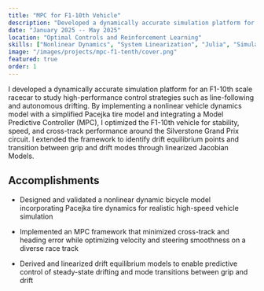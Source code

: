 ```yaml
---
title: "MPC for F1-10th Vehicle"
description: "Developed a dynamically accurate simulation platform for an F1-10th scale racecar to study high-performance control strategies such as line-following and autonomous drifting."
date: "January 2025 -- May 2025"
location: "Optimal Controls and Reinforcement Learning"
skills: ["Nonlinear Dynamics", "System Linearization", "Julia", "Simulation"]
image: "/images/projects/mpc-f1-tenth/cover.png"
featured: true
order: 1
---
```


I developed a dynamically accurate simulation platform for an F1-10th scale racecar to study high-performance control strategies such as line-following and autonomous drifting. By implementing a nonlinear vehicle dynamics model with a simplified Pacejka tire model and integrating a Model Predictive Controller (MPC), I optimized the F1-10th vehicle for stability, speed, and cross-track performance around the Silverstone Grand Prix circuit. I extended the framework to identify drift equilibrium points and transition between grip and drift modes through linearized Jacobian Models.

## Accomplishments

- Designed and validated a nonlinear dynamic bicycle model incorporating Pacejka tire dynamics for realistic high-speed vehicle simulation

- Implemented an MPC framework that minimized cross-track and heading error while optimizing velocity and steering smoothness on a diverse race track

- Derived and linearized drift equilibrium models to enable predictive control of steady-state drifting and mode transitions between grip and drift
